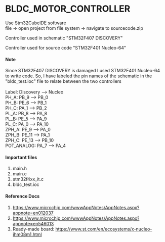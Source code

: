 # BLDC_MOTOR_CONTROLLER

Use Stm32CubeIDE software<br/>
file -> open project from file system -> navigate to sourcecode.zip

Controller used in schematic "STM32F407 DISCOVERY"

Controller used for source code "STM32F401 Nucleo-64"

#### Note
Since STM32F407 DISCOVERY is damaged I used STM32F401 Nucleo-64 to write code.
So, I have labeled the pin names of the schematic in the "bldc_test.ioc" file to relate between
the two controllers</br>
</br>
Label: Discovery --> Nucleo</br>
PH_A: PB_9 --> PB_0</br>
PH_B: PE_6 --> PB_1</br>
PH_C: PA_1 --> PB_2</br>
PL_A: PB_8 --> PA_8</br>
PL_B: PE_5 --> PA_9</br>
PL_C: PA_0 --> PA_10</br>
ZPH_A: PE_9 --> PA_0</br>
ZPH_B: PE_11 --> PA_1</br>
ZPH_C: PE_13 --> PB_10</br>
POT_ANALOG: PA_7 --> PA_4</br>

#### Important files
1. main.h
2. main.c
3. stm32f4xx_it.c
4. bldc_test.ioc

#### Reference Docs
1. https://www.microchip.com/wwwAppNotes/AppNotes.aspx?appnote=en012037<br/>
2. https://www.microchip.com/wwwAppNotes/AppNotes.aspx?appnote=en546013<br/>
3. Ready-made board: https://www.st.com/en/ecosystems/x-nucleo-ihm08m1.html<br/>
